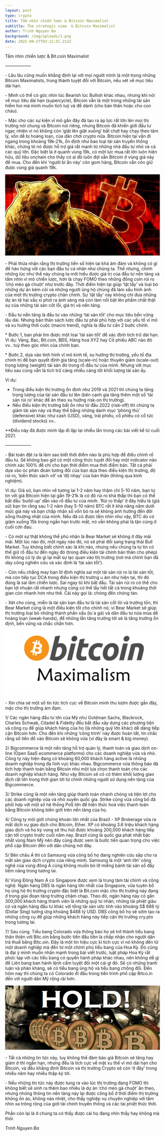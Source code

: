 ```yaml
---
layout: post
type: crypto
title: Tầm nhìn chiến lược & Bitcoin Maximalist
subtitle: The strategic view  & Bitcoin Maximalist
author: Trinh Nguyen Ba
background: /img/uploads/1.png
date: 2022-09-27T03:11:51.212Z
---
```

<!--StartFragment-->

Tầm nhìn chiến lược & Bit.coin Maximalist

——————

\- Lâu lâu cũng muốn [](<>)khẳng định lại với mọi người mình là một trong những Bitcoin Maximalists, trung thành tuyệt đối với Bitcoin, nếu xét về mục tiêu dài hạn.

\- Mình có thể có góc nhìn lúc Bearish lúc Bullish khác nhau, nhưng khi nói về mục tiêu dài hạn (supercycle), Bitcoin vẫn là một trong những tài sản hiếm hoi mà mình muốn tích luỹ và để dành (cho bản thân hoặc cho con cháu).

\- Mặc cho các sự kiện vĩ mô gần đây đã tạo ra áp lực rất lớn lên mọi thị trường nói chung và Bitcoin nói riêng, nhưng Bitcoin đã khiến giới đầu tư ngạc nhiên vì nó không còn ‘giật lên giật xuống’ bất chợt hay chạy theo tâm lý, vốn dễ bị hoảng loạn, của dân chơi crypto nữa. Bitcoin hiện tại vẫn đi ngang trong khoảng 19k-21k, ổn định như bao loại tài sản truyền thống khác, chứng tỏ nó được hỗ trợ giá rất mạnh từ những nhà đầu tư nhỏ và cả các quỹ lớn. Đặc biệt là ở quanh vùng 19k, có một lực mua rất lớn luôn hiện hữu, dữ liệu onchain cho thấy có ai đó luôn đợi sẵn Bitcoin ở vùng giá này để mua. Cho đến khi ‘người bí ẩn này’ còn gom hàng, Bitcoin vẫn còn giữ được vùng giá quanh 19k.

![](/img/uploads/btc-2.jfif)

\- Phải thừa nhận rằng thị trường tiền số hiện tại khá ảm đảm và không có gì để hào hứng với các bạn đầu tư cá nhân như chúng ta. Thế nhưng, chính những lúc như thế này chúng ta mới hiểu được giá trị của đầu tư nền tảng và tầm nhìn vĩ mô chiến lược, hơn là chạy FOMO theo những đồng coin rủi ro ‘chó mèo gà chuột’ như trước đây. Thời điểm hiện tại giúp ‘lật tẩy’ và loại bỏ những dự án kém cỏi và những người ủng hộ chúng đã làm xấu hình ảnh của một thị trường crypto chân chính. Sự ‘lật tẩy’ này không chỉ đưa những dự án tệ hại xấu xí phơi ra ánh sáng mà còn làm nổi bật lên phẩm chất thật sự của những tài sản cốt lỗi, giá trị và nền tảng.

\- Đầu tư nền tảng là đầu tư vào những ‘tài sản tốt’ cho mục tiêu bền vững lâu dài. Nhưng bản thân sách lược đầu tư phải phù hợp với các yếu tố vĩ mô và xu hướng thời cuộc (macro trend), nghĩa là đầu tư cần 2 bước chính.

\* Bước 1, bạn phải tìm được một loại ‘tài sản tốt’ để xác định tích trữ dài hạn. Ví dụ: Vàng, Bạc, Bit.coin, BĐS, Hàng hoá XYZ hay Cổ phiếu ABC nào đó vv.. tuỳ theo góc nhìn của chính bạn.

\* Bước 2, dựa vào tình hình vĩ mô kinh tế, xu hướng thị trường, yếu tố địa chính trị để bạn quyết định gia tăng (scale-in) hoặc thuyên giảm (scale-out) trọng lượng (weight) tài sản đó trong rổ đầu tư của mình. Nhưng với mục tiêu sau cùng vẫn là tích trữ càng nhiều càng tốt khối lượng tài sản ấy.

Ví dụ:

* Trong điều kiện thị trường ổn định như 2019 và 2021 thì chúng ta tăng trọng lượng của tài sản đầu tư lên (bên cạnh gia tăng thêm một số ‘tài sản rủi ro’ khác để ăn theo xu hướng risk-on thị trường).
* Nếu điều kiện thị trường bất ổn như từ đầu 2022 (risk-off) thì chúng ta giảm tài sản này và thay thế bằng những danh mục ‘phòng thủ’ (defensive) khác như cash (USD), vàng, trái phiếu, cổ phiếu có cổ tức (dividend stocks) vv..

\*\*Điều này đã được mình lặp đi lặp lại nhiều lần trong các bài viết kể từ cuối 2021.

——————

\- Bài toán đặt ra là làm sao biết thời điểm nào là phù hợp để điều chỉnh rổ đầu tư. Sẽ không bao giờ có một công thức tuyệt đối hay một indicator nào chính xác 100% để chỉ cho bạn thời điểm mua thời điểm bán. Tất cả phải dựa vào óc phán đoán tương đối của bạn dựa theo điều kiện thị trường, độ rủi ro, ‘kiến thức sách vở’ và ‘độ nhạy’ của bản thân (thông qua kinh nghiệm).

Ví dụ: Giả sử, bạn nhìn về tương lai 1-2 năm hay thậm chí 5-10 năm, bạn tự tin với giá Bitcoin hiện tại gần 19-21k là có độ rủi ro khá thấp thì bạn có thể bắt đầu ‘build-up’ dần vào rổ đầu tư của mình. ‘Rủi ro thấp’ ở đây hiểu là (giả sử) bạn tin rằng sau 1-2 năm (hay 5-10 năm) BTC rất ít khả năng nằm dưới mức giá này và bạn chấp nhận số vốn bỏ ra sẽ không ảnh hưởng đến đời sống thường nhật của mình. Nếu đã có được tầm nhìn như vậy, BTC dù có giảm xuống 15k trong ngắn hạn trước mắt, nó vẫn không phải là tận cùng ở cuối cơn đau.

\- Có một sự thật không thể phủ nhận là Bear Market sẽ không ở đây mãi mãi. Một lúc nào đó, một ngày nào đó, nó sẽ phải đổi sang trạng thái Bull Market. Tuy không biết chính xác là khi nào, nhưng nếu chúng ta tự tin có thể giữ rổ đầu tư đến ngày đó (trong điều kiện tài chính bản thân cho phép) thì không có lý do gì lại mất sự lạc quan vào thị trường (nơi mà chính bạn đã dày công nghiên cứu và xác định là ‘tài sản tốt’).

\- Còn nếu chẳng may bạn lỡ định nghĩa sai một tài sản rủi ro là tài sản tốt, mà còn tiếp tục DCA trong điều kiện thị trường u ám như hiện tại, thì đó đúng là sai lầm chiến lược. Sai ngay từ khi bắt đầu. Tài sản rủi ro có thể cho bạn lợi nhuận rất nhanh nhưng cũng có thể lấy hết tất cả trong khoảng thời gian còn nhanh hơn như thế. Cái này gọi là: chóng đến chóng tàn.

\- Xét cho cùng, miễn là tài sản bạn đầu tư là tài sản cốt lõi và trường tồn, thì Bear Market cũng là một điều kiện tốt cho chính nó, vì Bear Market sẽ giúp thị trường loại bỏ những thành phần xấu (lu`a gà) và dân đầu tư nửa mùa dễ hoảng loạn (weak-hands), để những lần tăng trưởng tới sẽ là tăng trưởng ổn định, bền vững và chắc chắn hơn.

![](/img/uploads/btc-4.png)

\- Xin chia sẻ một số tin tức tích cực về Bitcoin mình thu lượm được gần đây, mặc cho thị trường ảm đạm.

1/ Các ngân hàng đầu tư lớn của Mỹ như Goldman Sachs, Blackrock, Charles Schwab, Citadel & Fidelity đều bắt đầu xây dựng các phương tiện và công cụ để giúp khách hàng của họ (là những quỹ lớn khác) dễ dàng tiếp cận Bitcoin hơn. Cho đến khi những ‘công trình’ này được hoàn tất, tin chắc rằng số tiền đổ vào Bitcoin sẽ không vừa (vì đây là smart & big money).

2/ Bigcommerce là một nền tảng hỗ trợ quản lý, thanh toán và giao dịch on-line (Open SaaS ecommerce platforms) cho các doanh nghiệp vừa và nhỏ. Công ty này hiện đang có khoảng 60,000 khách hàng active là những doanh nghiệp trong đa lĩnh vực khác nhau. Bigcommerce vừa thông báo đã tích hợp thanh toán bằng Bitcoin như một lựa chọn thanh toán cho các doanh nghiệp khách hàng. Như vậy Bitcoin sẽ có có thêm khối lượng giao dịch rất lớn trong thời gian tới từ chính những người sử dụng nền tảng của Bigcommerce.

3/ Strike cũng là một nền tảng giúp thanh toán nhanh chóng và tiện lợi cho các doanh nghiệp vừa và nhỏ xuyên quốc gia. Strike cũng vừa công bố đã phối hợp với một số hệ thống PoS lớn để hiện thức hoá việc thanh toán bằng Bitcoin không biên giới trên nền tảng của họ.

4/ Công ty môi giới chứng khoán lớn nhất của Brazil - XP Brokerage vừa ra mắt dịch vụ giao dịch cho Bitcoin, Ether. XP có khoảng 3.6 triệu khách hàng giao dịch và họ kỳ vọng sẽ thu hút được khoảng 200,000 khách hàng tiếp cận tới crypto trước cuối năm nay. Brazil cũng là quốc gia phát nhất bậc nhất vùng Nam Mỹ nên đây cũng được xem là bước tiến quan trọng cho việc phổ cập Bitcoin đến với dân chúng nơi đây.

5/ Bên châu Á thì có Samsung vừa công bố họ đang nghiên cứu sắp cho ra mắt sàn giao dịch crypto của riêng mình. Samsung là một ‘anh lớn’ công nghệ của vùng đông Á cũng không muốn bỏ lỡ miếng bánh tài sản số đầy tiềm năng trong tương lai.

6/ Vùng Đông Nam Á có Singapore được xem là trung tâm tài chính và công nghệ. Ngân hàng DBS là ngân hàng lớn nhất của Singapore, vừa tuyên bố họ ủng hộ thị trường crypto đặc biệt là Bit.coin mặc cho thị trường này đang ở trong giai đoạn tăng trưởng chậm chạp. Theo đó, ngân hàng này có gần 300,000 khách hàng thành viên là những quỹ tư nhân, những tài phiệt giàu có và ngân hàng đầu tư khác với tổng tài sản ước tính vào khoảng S$ 686 tỷ (Dollar Sing) tương ứng khoảng $488 tỷ USD. DBS công bố họ sẽ sớm tạo ra những công cụ để giúp những khách hàng này tiếp cận thị trường cry.pto trong tương lai.

7/ Sau cùng. Tiều bang Colorado vừa thông báo họ sẽ trở thành tiểu bang thân thiện với Bitc.oin bằng bước tiến đầu tiên là chấp nhận cho người dân trả thuế bằng Bitc.oin. Đây là một tín hiệu cực kì tích cực vì nó không đến từ một doanh nghiệp mà đến từ một chính phủ tiểu bang của Hoa Kỳ. Đó cũng là đại ý mình muốn nhấn mạnh trong bài viết trước, luật pháp Hoa Kỳ rất phức tạp với các tiểu bang có quyền hành pháp khác nhau, nên không dễ gì để Liên bang ban hành lệnh cấm tuyệt đối một cái gì đó. Sẽ có những tranh luận và phản kháng, sẽ có tiểu bang ủng hộ và tiểu bang chống đối. Đến hôm nay thì chúng ta có Colorado đi đầu trong tiến trình phổ cập Bitco.in đến với người dân Mỹ rộng rãi hơn.

![](/img/uploads/btc-5.png)

\- Tất cả những tin tức này, tuy không thể đảm bảo giá Bitcoin sẽ tăng hay giảm ở thì ngắn hạn, nhưng đều là tích cực về mặt xu thế vĩ mô dài hạn cho Bitcoin, và đều khẳng định Bitcoin và thị trường Crypto sẽ còn ‘ở đây’ trong nhiều năm hay nhiều thập kỷ tới.

\- Nếu những tin tức này được tung ra vào lúc thị trường đang FOMO thì không biết sẽ sinh ra thêm bao nhiêu là dự án ‘chó mèo gà chuột’ ăn theo, nhưng những thông tin nền tảng này lại được công bố ở thời điểm thị trường không ồn ào, không náo nhiệt, cho thấy nghiệp vụ chuyên nghiệp với tầm nhìn xa trông rộng của giới tài chính truyền thống và các tài phiệt thức thời.

Phần còn lại là ở chúng ta có thấy được cái họ đang nhìn thấy hay không mà thôi.

*T﻿rinh Nguyen Ba*

<!--EndFragment-->